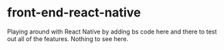 # front-end-react-native

Playing around with React Native by adding bs code here and there to test out all of the features. Nothing to see here.
